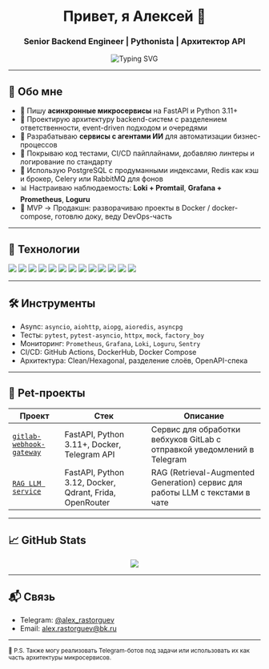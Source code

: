<h1 align="center">Привет, я Алексей 👋</h1>
<h3 align="center">Senior Backend Engineer | Pythonista | Архитектор API</h3>

<p align="center">
  <img src="https://readme-typing-svg.herokuapp.com?font=Fira+Code&size=22&pause=1000&center=true&vCenter=true&width=500&lines=Backend+Developer;FastAPI+%2F+PostgreSQL+%2F+Docker;Async+Python+%2F+Clean+Architecture;RabbitMQ+%2F+Redis+%2F+Grafana;Production-ready+APIs" alt="Typing SVG" />
</p>

---

## 🧠 Обо мне

- 🔧 Пишу **асинхронные микросервисы** на FastAPI и Python 3.11+  
- 🧱 Проектирую архитектуру backend-систем с разделением ответственности, event-driven подходом и очередями
- 🤖 Разрабатываю **сервисы с агентами ИИ** для автоматизации бизнес-процессов
- 🧪 Покрываю код тестами, CI/CD пайплайнами, добавляю линтеры и логирование по стандарту
- 🧰 Использую PostgreSQL с продуманными индексами, Redis как кэш и брокер, Celery или RabbitMQ для фонов
- 📊 Настраиваю наблюдаемость: **Loki + Promtail**, **Grafana + Prometheus**, **Loguru**
- 🚀 MVP → Продакшн: разворачиваю проекты в Docker / docker-compose, готовлю доку, веду DevOps-часть

---

## 🚀 Технологии

<p>
  <img src="https://img.shields.io/badge/-Python-333?style=for-the-badge&logo=python">
  <img src="https://img.shields.io/badge/-FastAPI-333?style=for-the-badge&logo=fastapi">
  <img src="https://img.shields.io/badge/-Pydantic-333?style=for-the-badge&logo=python">
  <img src="https://img.shields.io/badge/-PostgreSQL-333?style=for-the-badge&logo=postgresql">
  <img src="https://img.shields.io/badge/-Redis-333?style=for-the-badge&logo=redis">
  <img src="https://img.shields.io/badge/-RabbitMQ-333?style=for-the-badge&logo=rabbitmq">
  <img src="https://img.shields.io/badge/-Docker-333?style=for-the-badge&logo=docker">
  <img src="https://img.shields.io/badge/-Grafana-333?style=for-the-badge&logo=grafana">
  <img src="https://img.shields.io/badge/-Prometheus-333?style=for-the-badge&logo=prometheus">
  <img src="https://img.shields.io/badge/-GitHub%20Actions-333?style=for-the-badge&logo=githubactions">
  <img src="https://img.shields.io/badge/-React-333?style=for-the-badge&logo=react">
  <img src="https://img.shields.io/badge/-Vue.js-333?style=for-the-badge&logo=vue.js">
  <img src="https://img.shields.io/badge/-Streamlit-333?style=for-the-badge&logo=streamlit">
</p>

---

## 🛠 Инструменты

- Async: `asyncio`, `aiohttp`, `aiopg`, `aioredis`, `asyncpg`
- Тесты: `pytest`, `pytest-asyncio`, `httpx`, `mock`, `factory_boy`
- Мониторинг: `Prometheus`, `Grafana`, `Loki`, `Loguru`, `Sentry`
- CI/CD: GitHub Actions, DockerHub, Docker Compose
- Архитектура: Clean/Hexagonal, разделение слоёв, OpenAPI-спека

---

## 📂 Pet-проекты

| Проект | Стек | Описание |
|--------|------|----------|
| [`gitlab-webhook-gateway`](https://github.com/Rastorguev763/gitlab_webhook_gateway) | FastAPI, Python 3.11+, Docker, Telegram API | Сервис для обработки вебхуков GitLab с отправкой уведомлений в Telegram |
| [`RAG LLM service`](https://github.com/Rastorguev763/rag_service) | FastAPI, Python 3.12, Docker, Qdrant, Frida, OpenRouter | RAG (Retrieval-Augmented Generation) сервис для работы LLM с текстами в чате |

---

## 📈 GitHub Stats

<p align="center">
  <img src="https://github-readme-stats.vercel.app/api?username=Rastorguev763&show_icons=true&theme=tokyonight&hide=prs"/>
</p>

---

## 📬 Связь

- Telegram: [@alex_rastorguev](https://t.me/alex_rastorguev)
- Email: <alex.rastorguev@bk.ru>

---

<sub>🧩 P.S. Также могу реализовать Telegram-ботов под задачи или использовать их как часть архитектуры микросервисов.</sub>
